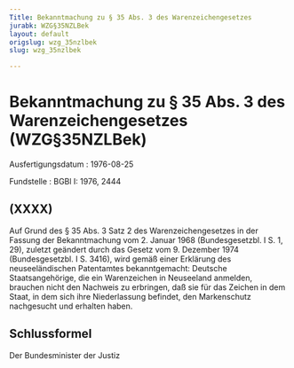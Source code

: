 ```yaml
---
Title: Bekanntmachung zu § 35 Abs. 3 des Warenzeichengesetzes
jurabk: WZG§35NZLBek
layout: default
origslug: wzg_35nzlbek
slug: wzg_35nzlbek

---
```


# Bekanntmachung zu § 35 Abs. 3 des Warenzeichengesetzes (WZG§35NZLBek)

Ausfertigungsdatum
:   1976-08-25

Fundstelle
:   BGBl I: 1976, 2444

## (XXXX)

Auf Grund des § 35 Abs. 3 Satz 2 des Warenzeichengesetzes in der
Fassung der Bekanntmachung vom 2. Januar 1968 (Bundesgesetzbl. I S. 1,
29), zuletzt geändert durch das Gesetz vom 9. Dezember 1974
(Bundesgesetzbl. I S. 3416), wird gemäß einer Erklärung des
neuseeländischen Patentamtes bekanntgemacht:
Deutsche Staatsangehörige, die ein Warenzeichen in Neuseeland
anmelden, brauchen nicht den Nachweis zu erbringen, daß sie für das
Zeichen in dem Staat, in dem sich ihre Niederlassung befindet, den
Markenschutz nachgesucht und erhalten haben.

## Schlussformel

Der Bundesminister der Justiz

